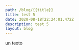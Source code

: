```yaml
---
path: /blog/{{title}}
title: test 5
date: 2020-08-18T22:24:01.472Z
description: test 5
layout: blog
---
```

un texto